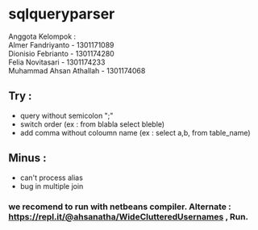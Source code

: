 # sqlqueryparser

Anggota Kelompok : <br/>
Almer Fandriyanto - 1301171089 <br/>
Dionisio Febrianto - 1301174280 <br/>
Felia Novitasari - 1301174233 <br/>
Muhammad Ahsan Athallah - 1301174068 <br/>

## Try : 
- query without semicolon ";"
- switch order (ex : from blabla select bleble)
- add comma without coloumn name (ex : select a,b, from table_name)

## Minus :
- can't process alias
- bug in multiple join

### we recomend to run with netbeans compiler. Alternate : https://repl.it/@ahsanatha/WideClutteredUsernames , Run.
